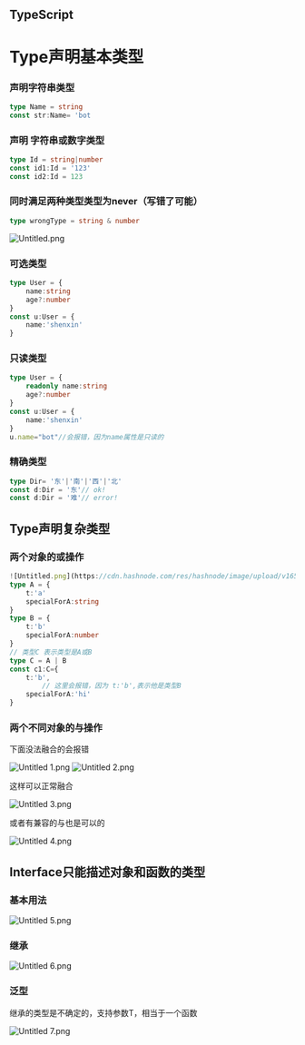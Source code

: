 ## TypeScript

# Type声明基本类型

### 声明字符串类型

```typescript
type Name = string
const str:Name= 'bot
```

### 声明 字符串或数字类型

```typescript
type Id = string|number
const id1:Id = '123'
const id2:Id = 123 
```

### 同时满足两种类型类型为never（写错了可能）

```typescript
type wrongType = string & number
```
![Untitled.png](https://cdn.hashnode.com/res/hashnode/image/upload/v1650261645531/CYJ2m-aza.png)

### 可选类型

```typescript
type User = {
	name:string
	age?:number
}
const u:User = {
	name:'shenxin'
}
```

### 只读类型

```typescript
type User = {
	readonly name:string
	age?:number
}
const u:User = {
	name:'shenxin'
}
u.name="bot"//会报错，因为name属性是只读的
```

### 精确类型

```typescript
type Dir= '东'|'南'|'西'|'北'
const d:Dir = '东'// ok!
const d:Dir = '难'// error!
```

## Type声明复杂类型

### 两个对象的或操作

```typescript
![Untitled.png](https://cdn.hashnode.com/res/hashnode/image/upload/v1650261636943/QSn-zuaJg.png)
type A = {
    t:'a'
    specialForA:string
}
type B = {
    t:'b'
    specialForA:number
}
// 类型C 表示类型是A或B
type C = A | B
const c1:C={
    t:'b',
		// 这里会报错，因为 t:'b',表示他是类型B
    specialForA:'hi'
}
```

### 两个不同对象的与操作

下面没法融合的会报错


![Untitled 1.png](https://cdn.hashnode.com/res/hashnode/image/upload/v1650261758651/AfnJV_DMi.png)
![Untitled 2.png](https://cdn.hashnode.com/res/hashnode/image/upload/v1650261766619/_BKOgFuQC.png)

这样可以正常融合

![Untitled 3.png](https://cdn.hashnode.com/res/hashnode/image/upload/v1650261805492/8T7J2pqEz1.png)


或者有兼容的与也是可以的

![Untitled 4.png](https://cdn.hashnode.com/res/hashnode/image/upload/v1650261821846/NoyCA6iav.png)


## Interface只能描述对象和函数的类型

### 基本用法


![Untitled 5.png](https://cdn.hashnode.com/res/hashnode/image/upload/v1650261875473/IzVEKHmZG.png)

### 继承


![Untitled 6.png](https://cdn.hashnode.com/res/hashnode/image/upload/v1650261886491/yfnzmRKRK.png)

### 泛型

继承的类型是不确定的，支持参数T，相当于一个函数

![Untitled 7.png](https://cdn.hashnode.com/res/hashnode/image/upload/v1650261902547/6qTZvQcpJ.png)
